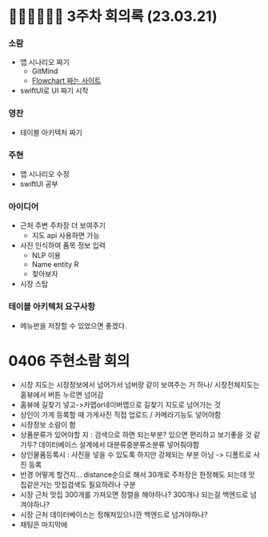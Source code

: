 # 👩🏻‍💻🥷👨‍🌾 3주차 회의록 (23.03.21)

### 소람
- 앱 시나리오 짜기
    - GitMind
    - [Flowchart 짜는 사이트](https://app.diagrams.net/)
- swiftUI로 UI 짜기 시작

### 영찬
- 테이블 아키텍처 짜기

### 주현
- 앱 시나리오 수정
- swiftUI 공부

### 아이디어
- 근처 주변 주차장 더 보여주기
    - 지도 api 사용하면 가능
- 사진 인식하여 품목 정보 입력
    - NLP 이용
    - Name entity R
    - 찾아보자
- 시장 스탑

### 테이블 아키텍처 요구사항
- 메뉴판을 저장할 수 있었으면 좋겠다.

# 0406 주현소람 회의
- 시장 지도는 시장정보에서 넘어가서 넘버랑 같이 보여주는 거 하나/ 시장전체지도는 홈뷰에서 버튼 누르면 넘어감
- 홈뷰에 길찾기 넣고->카맵or네이버맵으로 길찾기 지도로 넘어가는 것
- 상인이 가게 등록할 때 가게사진 직접 업로드 / 카메라기능도 넣어야함
- 시장정보 소람이 함
- 상품분류가 있어야할 지 : 검색으로 하면 되는부분? 있으면 편리하고 보기좋을 것 같기두? 데이터베이스 설계에서 대분류중분류소분류 넣어줘야함
- 상인물품등록시 : 사진을 넣을 수 있도록 하지만 강제되는 부분 아님 -> 디폴트로 사진 등록
- 반경 어떻게 할건지... distance순으로 해서 30개로 주차장은 한정해도 되는데 맛집같은거는 맛집검색도 필요하려나 구분
- 시장 근처 맛집 300개를 가져오면 정렬을 해야하나? 300개나 되는걸 백엔드로 넘겨야하나? 
- 시장 근처 데이터베이스는 정해져있으니깐 백엔드로 넘겨야하나?
- 채팅은 마지막에
